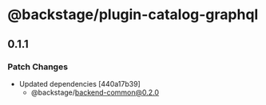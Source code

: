 # @backstage/plugin-catalog-graphql

## 0.1.1
### Patch Changes

- Updated dependencies [440a17b39]
  - @backstage/backend-common@0.2.0
